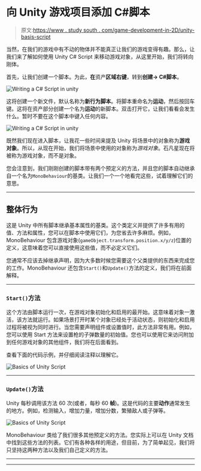 # 向 Unity 游戏项目添加 C#脚本

> 原文:[https://www . study south . com/game-development-in-2D/unity-basis-script](https://www.studytonight.com/game-development-in-2D/basics-of-unity-script)

当然，在我们的游戏中有不动的物体并不能真正让我们的游戏变得有趣。那么，让我们来了解如何使用 Unity C# Script 来移动游戏对象，从这里开始，我们将转向刚体。

首先，让我们创建一个脚本。为此，**在**资产**区域右键**，转到**创建→ C#脚本**。

![Writing a C# Script in unity](../Images/6e9e30d76d33b3aa31c4adab4f7ef51b.png)

这将创建一个新文件，默认名称为**新行为脚本**。将脚本重命名为**运动**，然后按回车键。这将在资产部分创建一个名为**运动**的新脚本。双击打开它，让我们看看会发生什么。暂时不要在这个脚本中键入任何内容。

![Writing a C# Script in unity](../Images/b5f98237a51a0ebd115a960bfadfa306.png)

既然我们现在进入脚本，让我花一些时间来提及 Unity 将场景中的对象称为**游戏对象**。所以，从现在开始，我们将场景中使用的对象称为*游戏对象*。石凡星现在将被称为游戏对象，而不是对象。

您会注意到，我们刚刚创建的脚本带有两个预定义的方法，并且您的脚本自动继承自一个名为`MonoBehaviour`的基类。让我们一个一个地看完这些，试着理解它们的意思。

* * *

## 整体行为

这是 Unity 中所有脚本继承基本属性的基类。这个类定义并提供了许多有用的值、方法和属性，您可以在脚本中使用它们，为您省去许多麻烦。例如，MonoBehaviour 包含游戏对象(`gameObject.transform.position.x/y/z`)位置的定义，这意味着您可以直接使用这些值，而不必定义它们。

您通常不应该去掉继承声明，因为大多数时候您需要这个父类提供的东西来完成您的工作。MonoBehaviour 还包含`Start()`和`Update()`方法的定义，我们将在前面解释。

* * *

### `Start()`方法

这个方法由脚本运行一次，在游戏对象初始化和启用的最开始。这意味着对象一激活，该方法就运行。如果场景打开时某个对象已经处于活动状态，则初始化和启用过程将被视为同时进行。当您需要声明组件或设置值时，此方法非常有用。例如，您可以使用 Start 方法来设置枪的子弹数量的初始值。您也可以使用它来访问附加到任何游戏对象的其他组件，我们将在后面看到。

查看下面的代码示例，并仔细阅读注释以理解它。

![Basics of Unity Script](../Images/0f5fd8219c50dd3905e36745e91edada.png)

* * *

### `Update()`方法

Unity 每秒调用该方法 60 次(或者，每秒 60 **帧**)。这是代码的主要**动作**通常发生的地方。例如，检测输入，增加力量，增加分数，繁殖敌人或子弹等。

![Basics of Unity Script](../Images/e46bc18db88f61d1b6c46b7a00a1a0b7.png)

MonoBehaviour 类给了我们很多其他预定义的方法。您实际上可以在 Unity 文档中找到这些方法的列表。它们有各种各样的用途，但目前，为了简单起见，我们将只坚持这两种方法以及我们自己定义的方法。

* * *

* * *